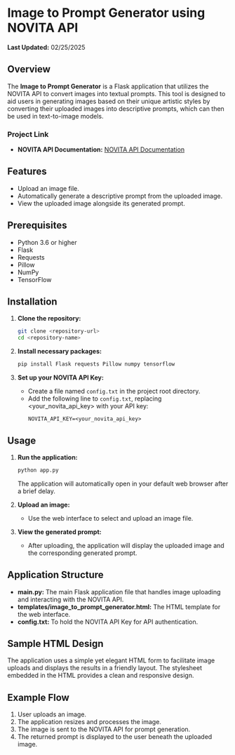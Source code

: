 # Image to Prompt Generator using NOVITA API

**Last Updated:** 02/25/2025

## Overview

The **Image to Prompt Generator** is a Flask application that utilizes the NOVITA API to convert images into textual prompts. This tool is designed to aid users in generating images based on their unique artistic styles by converting their uploaded images into descriptive prompts, which can then be used in text-to-image models.

### Project Link

- **NOVITA API Documentation:** [NOVITA API Documentation](https://novita.ai/docs/api-reference/model-apis-image-to-prompt)

## Features

- Upload an image file.
- Automatically generate a descriptive prompt from the uploaded image.
- View the uploaded image alongside its generated prompt.

## Prerequisites

- Python 3.6 or higher
- Flask
- Requests
- Pillow
- NumPy
- TensorFlow

## Installation

1. **Clone the repository:**
   ```bash
   git clone <repository-url>
   cd <repository-name>
   ```

2. **Install necessary packages:**
   ```bash
   pip install Flask requests Pillow numpy tensorflow
   ```

3. **Set up your NOVITA API Key:**
   - Create a file named `config.txt` in the project root directory.
   - Add the following line to `config.txt`, replacing <your_novita_api_key> with your API key:
     ```
     NOVITA_API_KEY=<your_novita_api_key>
     ```

## Usage

1. **Run the application:**
   ```bash
   python app.py
   ```
   The application will automatically open in your default web browser after a brief delay.

2. **Upload an image:**
   - Use the web interface to select and upload an image file. 

3. **View the generated prompt:**
   - After uploading, the application will display the uploaded image and the corresponding generated prompt.

## Application Structure

- **main.py:** The main Flask application file that handles image uploading and interacting with the NOVITA API.
- **templates/image_to_prompt_generator.html:** The HTML template for the web interface.
- **config.txt:** To hold the NOVITA API Key for API authentication.

## Sample HTML Design

The application uses a simple yet elegant HTML form to facilitate image uploads and displays the results in a friendly layout. The stylesheet embedded in the HTML provides a clean and responsive design.

## Example Flow

1. User uploads an image.
2. The application resizes and processes the image.
3. The image is sent to the NOVITA API for prompt generation.
4. The returned prompt is displayed to the user beneath the uploaded image.
